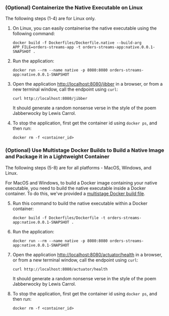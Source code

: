 ### (Optional) Containerize the Native Executable on Linux

The following steps (1-4) are for Linux only.

1. On Linux, you can easily containerise the native executable using the following command:

    ```shell
    docker build -f Dockerfiles/Dockerfile.native --build-arg APP_FILE=orders-streams-app -t orders-streams-app:native.0.0.1-SNAPSHOT .
    ```

2. Run the application:

    ```shell
    docker run --rm --name native -p 8080:8080 orders-streams-app:native.0.0.1-SNAPSHOT
    ```

3. Open the application [http://localhost:8080/jibber](http://localhost:8080/jibber) in a browser, or from a new terminal window, call the endpoint using `curl`:

    ```shell
    curl http://localhost:8080/jibber
    ```

   It should generate a random nonsense verse in the style of the poem Jabberwocky by Lewis Carrol.

4. To stop the application, first get the container id using `docker ps`, and then run:

    ```shell
    docker rm -f <container_id>
    ```

### (Optional) Use Multistage Docker Builds to Build a Native Image and Package it in a Lightweight Container

The following steps (5-8) are for all platforms - MacOS, Windows, and Linux.

For MacOS and Windows, to build a Docker image containing your native executable, you need to build the native executable inside a Docker container. To do this, we've provided a [multistage Docker build file](./Dockerfiles/Dockerfile).

5. Run this command to build the native executable within a Docker container:

    ```shell
    docker build -f Dockerfiles/Dockerfile -t orders-streams-app:native.0.0.1-SNAPSHOT .
    ```

6. Run the application:

    ```shell
    docker run --rm --name native -p 8080:8080 orders-streams-app:native.0.0.1-SNAPSHOT
    ```

7. Open the application [http://localhost:8080/actuator/health](http://localhost:8080/actuator/health) in a browser, or from a new terminal window, call the endpoint using `curl`:

    ```shell
    curl http://localhost:8080/actuator/health
    ```

    It should generate a random nonsense verse in the style of the poem Jabberwocky by Lewis Carrol.

8. To stop the application, first get the container id using `docker ps`, and then run:

    ```shell
    docker rm -f <container_id>
    ```